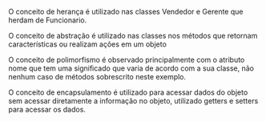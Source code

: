 O conceito de herança é utilizado nas classes Vendedor e Gerente que herdam de Funcionario.

O conceito de abstração é utilizado nas classes nos métodos que retornam características ou realizam ações em um objeto

O conceito de polimorfismo é observado principalmente com o atributo nome que tem uma significado que varia de acordo com a sua classe, não nenhum caso de métodos sobrescrito neste exemplo.

O conceito de encapsulamento é utilizado para acessar dados do objeto sem acessar diretamente a informação no objeto, utilizado getters e setters para acessar os dados.
